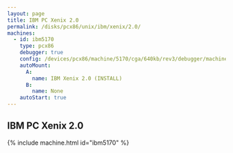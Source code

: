 ```yaml
---
layout: page
title: IBM PC Xenix 2.0
permalink: /disks/pcx86/unix/ibm/xenix/2.0/
machines:
  - id: ibm5170
    type: pcx86
    debugger: true
    config: /devices/pcx86/machine/5170/cga/640kb/rev3/debugger/machine.xml
    autoMount:
      A:
        name: IBM Xenix 2.0 (INSTALL)
      B:
        name: None
    autoStart: true
---
```


IBM PC Xenix 2.0
----------------

{% include machine.html id="ibm5170" %}
